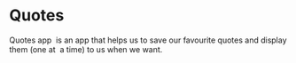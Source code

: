 # Quotes
Quotes app ​ is an app that helps us to save our favourite quotes and display them (one at  a time) to us when we want. 
